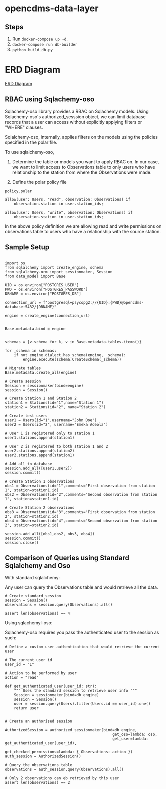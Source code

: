 # opencdms-data-layer


## Steps

1. Run `docker-compose up -d`.
2. `docker-compose run db-builder`
3. `python build_db.py`


# ERD Diagram

[ERD Diagram](assets/opencdms_erd.png "ERD diagram")

## RBAC using Sqlachemy-oso

Sqlachemy-oso library provides a RBAC on Sqlachemy models. 
Using Sqlachemy-oso's authorized_sesssion object, we can limit database records that a user can access without explicitly applying filters or "WHERE" clauses.

Sqlalchemy-oso, internally, applies filters on the models using the policies specified in the polar file.

To use sqlalchemy-oso, 

1. Determine the table or models you want to apply RBAC on. In our case, we want to limit access to Observations table to only users who have relationship to the station from where the Observations were made.

2. Define the polar policy file

```
policy.polar

allow(user: Users, "read", observation: Observations) if
    observation.station in user.station_ids;

allow(user: Users, "write", observation: Observations) if
    observation.station in user.station_ids;

```

In the above policy definition we are allowing read and write permissions on observations table to users who have a relationship with the source station.


## Sample Setup 

```

import os
from sqlalchemy import create_engine, schema
from sqlalchemy.orm import sessionmaker, Session
from data_model import Base

UID = os.environ["POSTGRES_USER"]
PWD = os.environ["POSTGRES_PASSWORD"]
DBNAME = os.environ["POSTGRES_DB"]

connection_url = f"postgresql+psycopg2://{UID}:{PWD}@opencdms-database:5432/{DBNAME}"

engine = create_engine(connection_url)


Base.metadata.bind = engine


schemas = {v.schema for k, v in Base.metadata.tables.items()}

for _schema in schemas:
    if not engine.dialect.has_schema(engine, _schema):
        engine.execute(schema.CreateSchema(_schema))

# Migrate tables
Base.metadata.create_all(engine)

# Create session
Session = sessionmaker(bind=engine)
session = Session()

# Create Station 1 and Station 2
station1 = Stations(id="1",name="Station 1")
station2 = Stations(id="2", name="Station 2")

# Create test users
user1 = Users(id="1",username="John Doe")
user2 = Users(id="2", username="Emeka Adeola")

# User 1 is registered only to station 1
user1.stations.append(station1)

# User 2 is registered to both station 1 and 2
user2.stations.append(station2)
user2.stations.append(station1)

# Add all to database
session.add_all([user1,user2])
session.commit()

# Create Station 1 observations
obs1 = Observations(id="1",comments="First observation from station 1", station=station1.id)
obs2 = Observations(id="2",comments="Second observation from station 1", station=station1.id)

# Create Station 2 observations
obs3 = Observations(id="3",comments="First observation from station 2", station=station2.id)
obs4 = Observations(id="4",comments="Second observation from station 2", station=station2.id)

session.add_all([obs1,obs2, obs3, obs4])
session.commit()
session.close()

```

## Comparison of Queries using Standard Sqlalchemy and Oso

With standard sqlalchemy:

Any user can query the Observations table and would retrieve all the data.

```
# Create standard session
session = Session()
observations = session.query(Observations).all()

assert len(observations) == 4

```

Using sqlachemyl-oso:

Sqlachemy-oso requires you pass the authenticated user to the session as such:

```
# Define a custom user authentication that would retrieve the current user

# The current user id
user_id = "1"

# Action to be performed by user
action = "read"

def get_authenticated_user(user_id: str):
    """ Uses the standard session to retrieve user info """ 
    Session = sessionmaker(bind=db_engine)
    session = Session()
    user = session.query(Users).filter(Users.id == user_id).one()
    return user


# Create an authorised session

AuthorizedSession = authorized_sessionmaker(bind=db_engine,
                                                get_oso=lambda: oso,
                                                get_user=lambda: get_authenticated_user(user_id),
                                                get_checked_permissions=lambda: { Observations: action })
auth_session = AuthorizedSession()

# Query the observations table
observations = auth_session.query(Observations).all()

# Only 2 observations can eb retrieved by this user
assert len(observations) == 2
```
